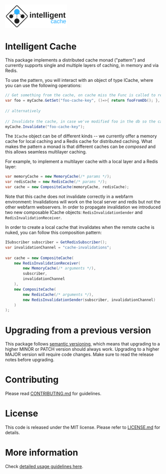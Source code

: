 <img src="doc/logo.png?raw=true" width="200">

# Intelligent Cache

This package implements a distributed cache monad ("pattern") and currently supports single and multiple layers of caching, in memory and via Redis.

To use the pattern, you will interact with an object of type ICache, where you can use the following operations:

```c#
// Get something from the cache, on cache miss the Func is called to refresh the value and stored
var foo = myCache.GetSet("foo-cache-key", ()=>{ return fooFromDb(); }, Timespan.FromHours(1) );

// alternatively

// Invalidate the cache, in case we've modified foo in the db so the cache is stale
myCache.Invalidate("foo-cache-key");
```

The `ICache` object can be of different kinds -- we currently offer a memory cache for local caching and a Redis cache for distributed caching. What makes the pattern a monad is that different caches can be *composed* and this allows seamless multilayer caching.

For example, to implement a multilayer cache with a local layer and a Redis layer:

```c#
var memoryCache = new MemoryCache(/* params */);
var redisCache = new RedisCache(/* params */);
var cache = new CompositeCache(memoryCache, redisCache);
```

Note that this cache does not invalidate correctly in a webfarm environment: Invalidations will work on the local server and redis but not the other webfarm webservers. In order to propagate invalidation we introduced two new composable ICache objects: `RedisInvalidationSender` and `RedisInvalidationReceiver`.

In order to create a local cache that invalidates when the remote cache is nuked, you can follow this composition pattern:

```c#
ISubscriber subscriber = GetRedisSubscriber();
var invalidationChannel = "cache-invalidations";

var cache = new CompositeCache(
    new RedisInvalidationReceiver(
        new MemoryCache(/* arguments */),
        subscriber,
        invalidationChannel
    ),
    new CompositeCache(
        new RedisCache(/* arguments */),
        new RedisInvalidationSender(subscriber, invalidationChannel)
    )
);
```

# Upgrading from a previous version

This package follows [semantic versioning](https://semver.org/), which means that upgrading to a higher MINOR or PATCH version should always work. Upgrading to a higher MAJOR version will require code changes. Make sure to read the release notes before upgrading.

# Contributing

Please read [CONTRIBUTING.md](CONTRIBUTING.md) for guidelines.

# License

This code is released under the MIT license. Please refer to [LICENSE.md](LICENSE.md) for details.

# More information

Check [detailed usage guidelines here](doc/usage.md).

